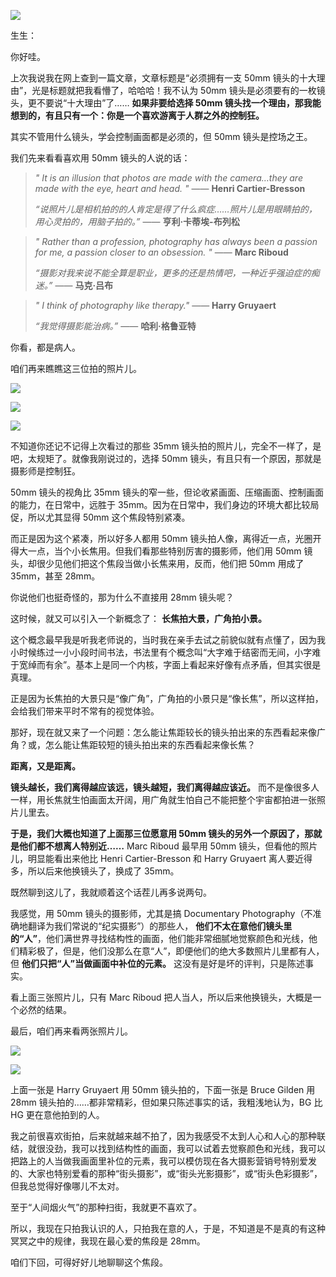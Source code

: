 [![](https://static001.geekbang.org/resource/image/1b/e3/1b151493d1ffa648f076b9c351c143e3.jpg?wh=750x360)](http://time.geekbang.org/column/article/477125)

生生：

你好哇。

上次我说我在网上查到一篇文章，文章标题是“必须拥有一支 50mm 镜头的十大理由”，光是标题就把我看懵了，哈哈哈！我不认为 50mm 镜头是必须要有的一枚镜头，更不要说“十大理由”了…… **如果非要给选择 50mm 镜头找一个理由，那我能想到的，有且只有一个：你是一个喜欢游离于人群之外的控制狂。**

其实不管用什么镜头，学会控制画面都是必须的，但 50mm 镜头是控场之王。

我们先来看看喜欢用 50mm 镜头的人说的话：

> _" It is an illusion that photos are made with the camera…they are made with the eye, heart and head. "_ —— **Henri Cartier-Bresson**
>
> _“说照片儿是相机拍的的人肯定是得了什么疯症……照片儿是用眼睛拍的，用心灵拍的，用脑子拍的。”_ —— **亨利·卡蒂埃-布列松**

> _" Rather than a profession, photography has always been a passion for me, a passion closer to an obsession. "_ —— **Marc Riboud**
>
> _“摄影对我来说不能全算是职业，更多的还是热情吧，一种近乎强迫症的痴迷。”_ —— **马克·吕布**

> _" I think of photography like therapy."_ —— **Harry Gruyaert**
>
> _“我觉得摄影能治病。”_ —— **哈利·格鲁亚特**

你看，都是病人。

咱们再来瞧瞧这三位拍的照片儿。

![](https://static001.geekbang.org/resource/image/3a/c6/3ae438a733b32c657af81d80f57085c6.jpeg?wh=2400x1584)

![](https://static001.geekbang.org/resource/image/64/35/64752509d4e2fa71048031ea1f45c135.jpeg?wh=1225x1896)

![](https://static001.geekbang.org/resource/image/e7/ff/e73d0dd2a133e488581ef80fc34833ff.jpeg?wh=2000x1333)

不知道你还记不记得上次看过的那些 35mm 镜头拍的照片儿，完全不一样了，是吧，太规矩了。就像我刚说过的，选择 50mm 镜头，有且只有一个原因，那就是摄影师是控制狂。

50mm 镜头的视角比 35mm 镜头的窄一些，但论收紧画面、压缩画面、控制画面的能力，在日常中，远胜于 35mm。因为在日常中，我们身边的环境大都比较局促，所以尤其显得 50mm 这个焦段特别紧凑。

而正是因为这个紧凑，所以好多人都用 50mm 镜头拍人像，离得近一点，光圈开得大一点，当个小长焦用。但我们看那些特别厉害的摄影师，他们用 50mm 镜头，却很少见他们把这个焦段当做小长焦来用，反而，他们把 50mm 用成了 35mm，甚至 28mm。

你说他们也挺奇怪的，那为什么不直接用 28mm 镜头呢？

这时候，就又可以引入一个新概念了： **长焦拍大景，广角拍小景。**

这个概念最早我是听我老师说的，当时我在亲手去试之前貌似就有点懂了，因为我小时候练过一小小段时间书法，书法里有个概念叫“大字难于结密而无间，小字难于宽绰而有余”。基本上是同一个内核，字面上看起来好像有点矛盾，但其实很是真理。

正是因为长焦拍的大景只是“像广角”，广角拍的小景只是“像长焦”，所以这样拍，会给我们带来平时不常有的视觉体验。

那好，现在就又来了一个问题：怎么能让焦距较长的镜头拍出来的东西看起来像广角？或，怎么能让焦距较短的镜头拍出来的东西看起来像长焦？

**距离，又是距离。**

**镜头越长，我们离得越应该远，镜头越短，我们离得越应该近。** 而不是像很多人一样，用长焦就生怕画面太开阔，用广角就生怕自己不能把整个宇宙都拍进一张照片儿里去。

**于是，我们大概也知道了上面那三位愿意用 50mm 镜头的另外一个原因了，那就是他们都不想离人特别近……** Marc Riboud 最早用 50mm 镜头，但看他的照片儿，明显能看出来他比 Henri Cartier-Bresson 和 Harry Gruyaert 离人要近得多，所以后来他换镜头了，换成了 35mm。

既然聊到这儿了，我就顺着这个话茬儿再多说两句。

我感觉，用 50mm 镜头的摄影师，尤其是搞 Documentary Photography（不准确地翻译为我们常说的“纪实摄影”）的那些人， **他们不太在意他们镜头里的“人”**，他们满世界寻找结构性的画面，他们能非常细腻地觉察颜色和光线，他们精彩极了，但是，他们没那么在意“人”，即便他们的绝大多数照片儿里都有人，但 **他们只把“人”当做画面中补位的元素。** 这没有是好是坏的评判，只是陈述事实。

看上面三张照片儿，只有 Marc Riboud 把人当人，所以后来他换镜头，大概是一个必然的结果。

最后，咱们再来看两张照片儿。

![](https://static001.geekbang.org/resource/image/ce/06/ce73e319bd8e38c71804390f07cbb606.jpg?wh=2400x1598)

![](https://static001.geekbang.org/resource/image/16/8c/1677fb8652bc0ed1693851f0ddb37c8c.jpg?wh=1000x656)

上面一张是 Harry Gruyaert 用 50mm 镜头拍的，下面一张是 Bruce Gilden 用 28mm 镜头拍的……都非常精彩，但如果只陈述事实的话，我粗浅地认为，BG 比 HG 更在意他拍到的人。

我之前很喜欢街拍，后来就越来越不拍了，因为我感受不太到人心和人心的那种联结，就很没劲，我可以找到结构性的画面，我可以试着去觉察颜色和光线，我可以把路上的人当做我画面里补位的元素，我可以模仿现在各大摄影营销号特别爱发的、大家也特别爱看的那种“街头摄影”，或“街头光影摄影”，或“街头色彩摄影”，但我总觉得好像哪儿不太对。

至于“人间烟火气”的那种扫街，我就更不喜欢了。

所以，我现在只拍我认识的人，只拍我在意的人，于是，不知道是不是真的有这种冥冥之中的规律，我现在最心爱的焦段是 28mm。

咱们下回，可得好好儿地聊聊这个焦段。